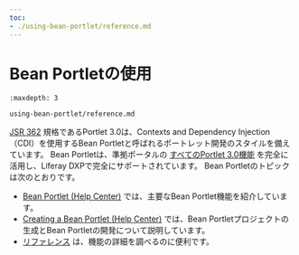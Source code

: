 ```yaml
---
toc:
- ./using-bean-portlet/reference.md
---
```


# Bean Portletの使用

```{toctree}
:maxdepth: 3

using-bean-portlet/reference.md
```

[JSR 362](https://jcp.org/en/jsr/detail?id=362) 規格であるPortlet 3.0は、Contexts and Dependency Injection（CDI）を使用するBean Portletと呼ばれるポートレット開発のスタイルを備えています。 Bean Portletは、準拠ポータルの [すべてのPortlet 3.0機能](https://portals.apache.org/pluto/v301/v3Features.html) を完全に活用し、Liferay DXPで完全にサポートされています。 Bean Portletのトピックは次のとおりです。

* [Bean Portlet \(Help Center\)](https://help.liferay.com/hc/ja/articles/360028708752-Bean-Portlet) では、主要なBean Portlet機能を紹介しています。
* [Creating a Bean Portlet \(Help Center\)](https://help.liferay.com/hc/ja/articles/360028708772-Creating-a-Bean-Portlet) では、Bean Portletプロジェクトの生成とBean Portletの開発について説明しています。
* [リファレンス](./using-bean-portlet/reference.md) は、機能の詳細を調べるのに便利です。